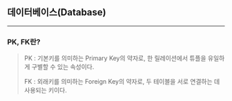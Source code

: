 ## 데이터베이스(Database)

---

### PK, FK란?

> PK : 기본키를 의미하는 Primary Key의 약자로, 한 릴레이션에서 튜플을 유일하게 구별할 수 있는 속성이다.
>
> FK : 외래키를 의미하는 Foreign Key의 약자로, 두 테이블을 서로 연결하는 데 사용되는 키이다.

<br>

